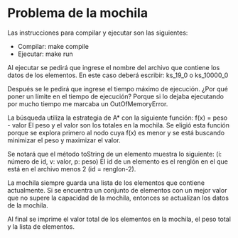 # Problema de la mochila

Las instrucciones para compilar y ejecutar son las siguientes:
- Compilar: make compile
- Ejecutar: make run

Al ejecutar se pedirá que ingrese el nombre del archivo que contiene los datos de los elementos. En este caso deberá escribir:
ks_19_0
o
ks_10000_0

Después se le pedirá que ingrese el tiempo máximo de ejecución. ¿Por qué poner un límite en el tiempo de ejecución? Porque si lo dejaba ejecutando por mucho tiempo me marcaba un OutOfMemoryError. 

La búsqueda utiliza la estrategia de A* con la siguiente función:
f(x) = peso - valor
El peso y el valor son los totales en la mochila. Se eligió esta función porque se explora primero al nodo cuya f(x) es menor y se está buscando minimizar el peso y maximizar el valor.

Se notará que el método toString de un elemento muestra lo siguiente:
(i: número de id, v: valor, p: peso)
El id de un elemento es el renglón en el que está en el archivo menos 2 (id = renglon-2).

La mochila siempre guarda una lista de los elementos que contiene actualmente. Si se encuentra un conjunto de elementos con un mejor valor que no supere la capacidad de la mochila, entonces se actualizan los datos de la mochila.

Al final se imprime el valor total de los elementos en la mochila, el peso total y la lista de elementos.

